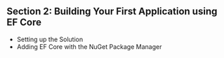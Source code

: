 ## Section 2: Building Your First Application using EF Core
* Setting up the Solution
* Adding EF Core with the NuGet Package Manager